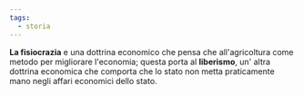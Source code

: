 ```yaml
---
tags:
  - storia
---
```

**La fisiocrazia** e una dottrina economico che pensa che all'agricoltura come metodo per migliorare l'economia; questa porta al **liberismo**, un' altra dottrina economica che comporta che lo stato non metta praticamente mano negli affari economici dello stato.